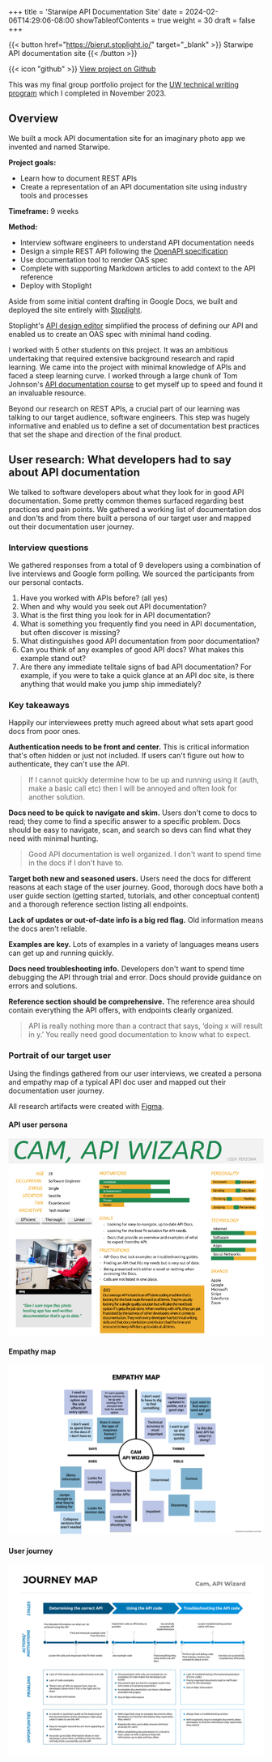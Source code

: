 +++
title = 'Starwipe API Documentation Site'
date = 2024-02-06T14:29:06-08:00
showTableofContents = true
weight = 30
draft = false
+++

{{< button href="https://bierut.stoplight.io/" target="_blank" >}}
Starwipe API documentation site
{{< /button >}}

{{< icon "github" >}}
[View project on Github](https://github.com/krimariko/bierut.stoplight.io)

This was my final group portfolio project for the [UW technical writing program](experience#certificate-professional-technical-writinghttpswwwpceuweducertificatesprofessional-technical-writing) which I completed in November 2023.

## Overview
We built a mock API documentation site for an imaginary photo app we invented and named Starwipe.

**Project goals:**
  - Learn how to document REST APIs
  - Create a representation of an API documentation site using industry tools and processes

**Timeframe:** 9 weeks

**Method:**
  - Interview software engineers to understand API documentation needs
  - Design a simple REST API following the [OpenAPI specification](https://www.openapis.org/)
  - Use documentation tool to render OAS spec
  - Complete with supporting Markdown articles to add context to the API reference
  - Deploy with Stoplight

Aside from some initial content drafting in Google Docs, we built and deployed the site entirely with [Stoplight](https://stoplight.io/).

Stoplight's [API design editor](https://meta.stoplight.io/docs/platform/48mdongfx9bug-open-api-design-elements) simplified the process of defining our API and enabled us to create an OAS spec with minimal hand coding.

I worked with 5 other students on this project. It was an ambitious undertaking that required extensive background research and rapid learning. We came into the project with minimal knowledge of APIs and faced a steep learning curve. I worked through a large chunk of Tom Johnson's [API documentation course](https://idratherbewriting.com/learnapidoc/) to get myself up to speed and found it an invaluable resource.

Beyond our research on REST APIs, a crucial part of our learning was talking to our target audience, software engineers. This step was hugely informative and enabled us to define a set of documentation best practices that set the shape and direction of the final product.

## User research: What developers had to say about API documentation
We talked to software developers about what they look for in good API documentation. Some pretty common themes surfaced regarding best practices and pain points. We gathered a working list of documentation dos and don'ts and from there built a persona of our target user and mapped out their documentation user journey.

### Interview questions
We gathered responses from a total of 9 developers using a combination of live interviews and Google form polling. We sourced the participants from our personal contacts.

1. Have you worked with APIs before? (all yes)
2. When and why would you seek out API documentation?
3. What is the first thing you look for in API documentation?
4. What is something you frequently find you need in API documentation, but often discover is missing?
5. What distinguishes good API documentation from poor documentation?
6. Can you think of any examples of good API docs? What makes this example stand out?
7. Are there any immediate telltale signs of bad API documentation? For example, if you were to take a quick glance at an API doc site, is there anything that would make you jump ship immediately?

### Key takeaways
Happily our interviewees pretty much agreed about what sets apart good docs from poor ones.

**Authentication needs to be front and center.** This is critical information that's often hidden or just not included. If users can't figure out how to authenticate, they can't use the API.

   > If I cannot quickly determine how to be up and running using it (auth, make a basic call etc) then I will be annoyed and often look for another solution.

**Docs need to be quick to navigate and skim.** Users don't come to docs to read; they come to find a specific answer to a specific problem. Docs should be easy to navigate, scan, and search so devs can find what they need with minimal hunting.

   > Good API documentation is well organized. I don't want to spend time in the docs if I don't have to.

**Target both new and seasoned users.** Users need the docs for different reasons at each stage of the user journey. Good, thorough docs have both a user guide section (getting started, tutorials, and other conceptual content) and a thorough reference section listing all endpoints.

**Lack of updates or out-of-date info is a big red flag.** Old information means the docs aren't reliable.

**Examples are key.** Lots of examples in a variety of languages means users can get up and running quickly.

**Docs need troubleshooting info.** Developers don't want to spend time debugging the API through trial and error. Docs should provide guidance on errors and solutions.

**Reference section should be comprehensive.** The reference area should contain everything the API offers, with endpoints clearly organized.

   > API is really nothing more than a contract that says, ‘doing x will result in y.’ You really need good documentation to know what to expect.

### Portrait of our target user
Using the findings gathered from our user interviews, we created a persona and empathy map of a typical API doc user and mapped out their documentation user journey.

All research artifacts were created with [Figma](https://www.figma.com/).

#### API user persona
[![API dev user persona](persona.png)](api-user-persona.pdf)

#### Empathy map
[![API dev user empathy map](empathy-map.png)](api-empathy-map.pdf)

#### User journey
[![API dev user journey](journey-map.png)](api-user-journey.pdf)